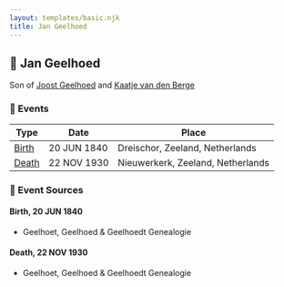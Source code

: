 ```yaml
---
layout: templates/basic.njk
title: Jan Geelhoed
---
```

## 🔵 Jan Geelhoed

Son of [Joost Geelhoed](/people/7/72031888) and [Kaatje van den Berge](/people/3/32271874)

### 📆 Events

Type | Date | Place
------ | ------ | ------
[Birth](#event-0) | 20 JUN 1840 | Dreischor, Zeeland, Netherlands
[Death](#event-1) | 22 NOV 1930 | Nieuwerkerk, Zeeland, Netherlands

### 📰 Event Sources

#### <a id="event-0"></a> Birth, 20 JUN 1840
* Geelhoet, Geelhoed & Geelhoedt Genealogie

#### <a id="event-1"></a> Death, 22 NOV 1930
* Geelhoet, Geelhoed & Geelhoedt Genealogie